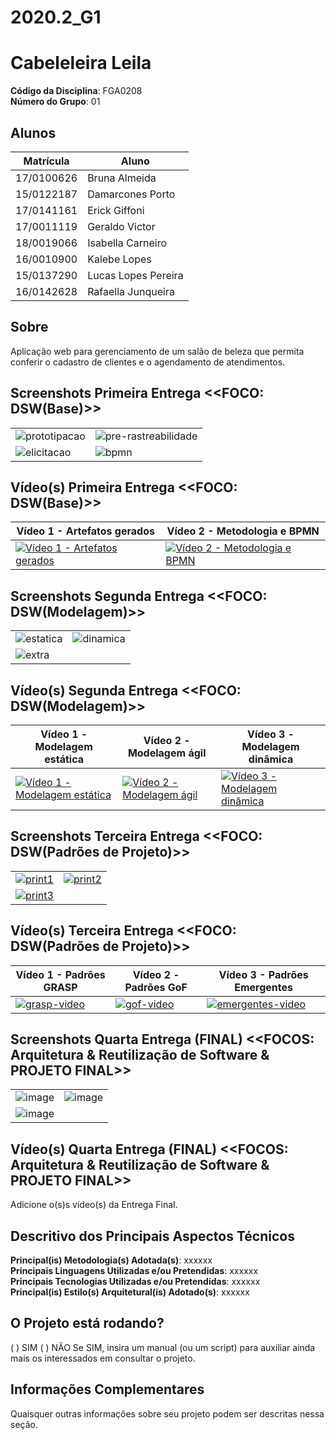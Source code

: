 # 2020.2_G1
# Cabeleleira Leila

**Código da Disciplina**: FGA0208<br>
**Número do Grupo**: 01<br>

## Alunos
|Matrícula | Aluno |
| -- | -- |
| 17/0100626 | Bruna Almeida |
| 15/0122187 | Damarcones Porto |
| 17/0141161 | Erick Giffoni |
| 17/0011119 | Geraldo Victor |
| 18/0019066 | Isabella Carneiro |
| 16/0010900 | Kalebe Lopes |
| 15/0137290 | Lucas Lopes Pereira |
| 16/0142628 | Rafaella Junqueira |


## Sobre 
Aplicação web para gerenciamento de um salão de beleza que permita conferir o cadastro de clientes e o agendamento de atendimentos.

## Screenshots Primeira Entrega <<FOCO: DSW(Base)>>

| | |
| --| --|
|![prototipacao](https://github.com/UnBArqDsw2020-2/2020.2_G1_CabeleleiraLeila/blob/main/docs/img/entrega1/print4.png)| ![pre-rastreabilidade](https://github.com/UnBArqDsw2020-2/2020.2_G1_CabeleleiraLeila/blob/main/docs/img/entrega1/print1.png)|
|![elicitacao](https://github.com/UnBArqDsw2020-2/2020.2_G1_CabeleleiraLeila/blob/main/docs/img/entrega1/print3.png) |![bpmn](https://github.com/UnBArqDsw2020-2/2020.2_G1_CabeleleiraLeila/blob/main/docs/img/entrega1/print2.png)

## Vídeo(s) Primeira Entrega <<FOCO: DSW(Base)>>

|Vídeo 1 - Artefatos gerados | Vídeo 2 - Metodologia e BPMN |
| --- | --- |
|[![Vídeo 1 - Artefatos gerados](https://github.com/UnBArqDsw2020-2/2020.2_G1_CabeleleiraLeila/blob/main/docs/img/entrega1/video1.png)](https://www.youtube.com/watch?v=NRkoYo-4yMs&feature=youtu.be) | [![Vídeo 2 - Metodologia e BPMN](https://github.com/UnBArqDsw2020-2/2020.2_G1_CabeleleiraLeila/blob/main/docs/img/entrega1/video2.png)](https://www.youtube.com/watch?v=dlOgSIGCpgI&feature=youtu.be)


## Screenshots Segunda Entrega <<FOCO: DSW(Modelagem)>>
| | |
| --| --|
|![estatica](https://github.com/UnBArqDsw2020-2/2020.2_G1_CabeleleiraLeila/blob/main/docs/img/estatica.PNG)| ![dinamica](https://github.com/UnBArqDsw2020-2/2020.2_G1_CabeleleiraLeila/blob/main/docs/img/dinamica.PNG)|
|![extra](https://github.com/UnBArqDsw2020-2/2020.2_G1_CabeleleiraLeila/blob/main/docs/img/extras.PNG)

## Vídeo(s) Segunda Entrega <<FOCO: DSW(Modelagem)>>


|Vídeo 1 - Modelagem estática | Vídeo 2 - Modelagem ágil | Vídeo 3 - Modelagem dinâmica |
| --- | --- | --- |
| [![Vídeo 1 - Modelagem estática](https://github.com/UnBArqDsw2020-2/2020.2_G1_CabeleleiraLeila/blob/main/docs/img/entrega2/entrega2-video1.png)](https://www.youtube.com/watch?v=BR9lSBv7ylo) | [![Vídeo 2 - Modelagem ágil](https://github.com/UnBArqDsw2020-2/2020.2_G1_CabeleleiraLeila/blob/main/docs/img/entrega2/entrega2-video2.png)](https://www.youtube.com/watch?v=WUUA8HYRZHI) | [![Vídeo 3 - Modelagem dinâmica](https://github.com/UnBArqDsw2020-2/2020.2_G1_CabeleleiraLeila/blob/main/docs/img/entrega2/entrega2-video3.png)](https://www.youtube.com/watch?v=wAQ3i8FMgao) |


## Screenshots Terceira Entrega <<FOCO: DSW(Padrões de Projeto)>>
| | |
| --| --|
|[![print1](https://user-images.githubusercontent.com/43728276/114250710-f627ed80-9974-11eb-94f8-b9fe11c65a59.png)](https://user-images.githubusercontent.com/43728276/114250710-f627ed80-9974-11eb-94f8-b9fe11c65a59.png)| [![print2](https://user-images.githubusercontent.com/43728276/114250811-5028b300-9975-11eb-9211-a79d88be439e.png)](https://user-images.githubusercontent.com/43728276/114250811-5028b300-9975-11eb-9211-a79d88be439e.png) |
| [![print3](https://user-images.githubusercontent.com/43728276/114250848-6d5d8180-9975-11eb-92a7-d5a309a7fe29.png)](https://user-images.githubusercontent.com/43728276/114250848-6d5d8180-9975-11eb-92a7-d5a309a7fe29.png) | |

## Vídeo(s) Terceira Entrega <<FOCO: DSW(Padrões de Projeto)>>
|Vídeo 1 - Padrões GRASP | Vídeo 2 - Padrões GoF | Vídeo 3 - Padrões Emergentes |
| --- | --- | --- |
| [![grasp-video](https://user-images.githubusercontent.com/43728276/114255270-c08dff00-998a-11eb-9ce3-5c5a687658ff.png)](https://www.youtube.com/watch?v=3xBkGICeDh0) | [![gof-video](https://user-images.githubusercontent.com/43728276/114255668-12cf2000-998b-11eb-9897-2b76db4267bd.png)](https://www.youtube.com/watch?v=jW_be7kyQ6w) | [![emergentes-video](https://user-images.githubusercontent.com/43728276/114255698-4316be80-998b-11eb-9c15-a31c0025ac61.png)](https://www.youtube.com/watch?v=1tMMz86mVTs) |

## Screenshots Quarta Entrega (FINAL) <<FOCOS: Arquitetura & Reutilização de Software & PROJETO FINAL>>
| | |
| --| --|
|![image](https://user-images.githubusercontent.com/43728276/116952004-efcd1e80-ac5f-11eb-936e-bb8b2d42e5d9.png)| ![image](https://user-images.githubusercontent.com/43728276/116952061-1723eb80-ac60-11eb-83ca-d63b55e47735.png)|
| ![image](https://user-images.githubusercontent.com/43728276/116952089-2efb6f80-ac60-11eb-8557-6a5f0f640adc.png) |



## Vídeo(s) Quarta Entrega (FINAL) <<FOCOS: Arquitetura & Reutilização de Software & PROJETO FINAL>>
Adicione o(s)s vídeo(s) da Entrega Final.

## Descritivo dos Principais Aspectos Técnicos 
**Principal(is) Metodologia(s) Adotada(s)**: xxxxxx<br>
**Principais Linguagens Utilizadas e/ou Pretendidas**: xxxxxx<br>
**Principais Tecnologias Utilizadas e/ou Pretendidas**: xxxxxx<br>
**Principal(is) Estilo(s) Arquitetural(is) Adotado(s)**: xxxxxx<br>

## O Projeto está rodando?
( ) SIM
( ) NÃO
Se SIM, insira um manual (ou um script) para auxiliar ainda mais os interessados em consultar o projeto.

## Informações Complementares 
Quaisquer outras informações sobre seu projeto podem ser descritas nessa seção.

